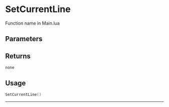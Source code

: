 # SetCurrentLine

Function name in Main.lua

## Parameters

## Returns

`none`

## Usage

```lua
SetCurrentLine()
```

---
